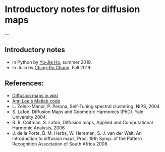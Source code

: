 # Introductory notes for diffusion maps
--

## Introductory notes

* In Python by [Yu-Jie Ho](https://github.com/yujieho/Diffusion_Maps), summer 2019.
* In Julia by [Ching-Ru Chung](https://github.com/chingruchung/Diffusion-Maps-in-Julia), Fall 2019.


## References:

* [Diffusion maps in wiki](https://en.wikipedia.org/wiki/Diffusion_map)
* [Ann Lee's Matlab code](http://www.stat.cmu.edu/~annlee/software.htm?fbclid=IwAR2J8KHkhS_XpRae-V9UZr2dGmYZKKFBoz_-f-I8sMlxFt1J_O2NdmK1MQk)
* L. Zelnik-Manor, P. Perona, Self-Tuning spectral clustering, NIPS, 2004
* S. Lafon, Diffusion Maps and Geometric Harmonics (PhD). Yale University 2004.
* R. R. Coifman, S. Lafon, Diffusion maps, Applied and Computational Harmonic Analysis, 2006
* J. de la Porte, B. M. Herbs, W. Hereman, S. J. van der Walt, An introduction to diffusion maps, Proc. 19th Symp. of the Pattern Recognition Association of South Africa 2008


